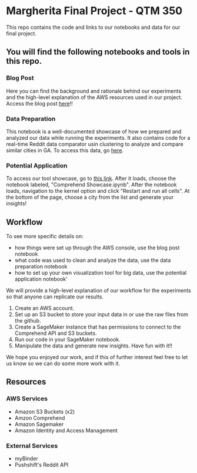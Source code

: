 # Margherita Final Project - QTM 350
This repo contains the code and links to our notebooks and data for our final project.

## You will find the following notebooks and tools in this repo. 

### Blog Post 
Here you can find the background and rationale behind our experiments and the high-level explanation of the AWS resources used in our project. Access the blog post [here](https://marg-final-views.s3.amazonaws.com/QTM+350+Final+Blog.html)!!

### Data Preparation
This notebook is a well-documented showcase of how we prepared and analyzed our data while running the experiments. It also contains code for a real-time Reddit data comparator usin clustering to analyze and compare similar cities in GA. To access this data, go [here](https://marg-final-views.s3.amazonaws.com/Data+Preparation+and+Analysis.html).

### Potential Application
To access our tool showcase, go to [this link](https://mybinder.org/v2/gh/sharvil09/margFinal/HEAD). After it loads, choose the notebook labeled, "Comprehend Showcase.ipynb". After the notebook loads, navigation to the kernel option and click "Restart and run all cells". At the bottom of the page, choose a city from the list and generate your insights!

## Workflow

To see more specific details on: 
* how things were set up through the AWS console, use the blog post notebook
* what code was used to clean and analyze the data, use the data preparation notebook
* how to set up your own visualization tool for big data, use the potential application notebook'

We will provide a high-level explanation of our workflow for the experiments so that anyone can replicate our results.

1. Create an AWS account.
2. Set up an S3 bucket to store your input data in or use the raw files from the github.
3. Create a SageMaker instance that has permissions to connect to the Comprehend API and S3 buckets.
4. Run our code in your SageMaker notebook.
5. Manipulate the data and generate new insights. Have fun with it!!

We hope you enjoyed our work, and if this of further interest feel free to let us know so we can do some more work with it.

## Resources

### AWS Services
* Amazon S3 Buckets (x2)
* Amzon Comprehend
* Amazon Sagemaker
* Amazon Identity and Access Management

### External Services 
* myBinder
* Pushshift's Reddit API
